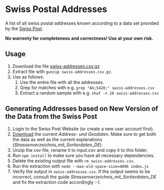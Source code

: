 # Swiss Postal Addresses

A list of all swiss postal addresses known according to a data set provided
by the [Swiss Post](http://www.post.ch).

**No warrenty for completeness and correctness! Use at your own risk.**

## Usage
1. Download the file [swiss-addresses.csv.gz](swiss-addresses.csv.gz)
2. Extract file with `gunzip swiss-addresses.csv.gz`.
3. Use as follows:
   1. Use the entire file with all the addresses.
   2. Grep for matches with e.g.  `grep "AG;5420;" swiss-addresses.csv`
   3. Extract a random sample with e.g. `shuf -n 20 swiss-addresses.csv`

## Generating Addresses based on New Version of the Data from the Swiss Post
1. Login to the Swiss Post Website (or create a new user account first).
2. [Download](https://service.post.ch/zopa/dlc/app/?service=dlc-web&inMobileApp=false&inIframe=false&lang=de#/main)
the current *Address- und Geodaten*. Make sure to get both the data as well as the current explanations (*Strassenverzeichnis_mit_Sortierdaten_DE*).
3. Unzip the csv file, rename it to input.csv and copy it to this folder.
4. Run `npm install` to make sure you have all necessary dependencies.
5. Delete the existing output file with `rm swiss-addresses.csv`.
5. Run the extraction with `node --max-old-space-size=4096 index.js`
6. Verify the output in `swiss-addresses.csv`. If the output seems to be incorrect,
   consult the guide *Strassenverzeichnis_mit_Sortierdaten_DE* and fix the
   extraction code accordingly :-).
